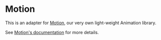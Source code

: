 # Motion

This is an adapter for [Motion](https://github.com/helpscout/motion), our very own light-weight Animation library.

See [Motion's documentation](https://github.com/helpscout/motion) for more details.
